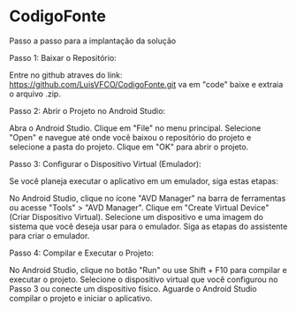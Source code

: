 # CodigoFonte

Passo a passo para a implantação da solução

Passo 1: Baixar o Repositório:

Entre no github atraves do link: https://github.com/LuisVFCO/CodigoFonte.git
va em "code" baixe e extraia o arquivo .zip.

Passo 2: Abrir o Projeto no Android Studio:

Abra o Android Studio. Clique em "File" no menu principal. Selecione "Open" e navegue até onde você baixou o repositório do projeto e selecione a pasta do projeto. Clique em "OK" para abrir o projeto.

Passo 3: Configurar o Dispositivo Virtual (Emulador):

Se você planeja executar o aplicativo em um emulador, siga estas etapas:

No Android Studio, clique no ícone "AVD Manager" na barra de ferramentas ou acesse "Tools" > "AVD Manager". Clique em "Create Virtual Device" (Criar Dispositivo Virtual). Selecione um dispositivo e uma imagem do sistema que você deseja usar para o emulador. Siga as etapas do assistente para criar o emulador.

Passo 4: Compilar e Executar o Projeto:

No Android Studio, clique no botão "Run" ou use Shift + F10 para compilar e executar o projeto. Selecione o dispositivo virtual que você configurou no Passo 3 ou conecte um dispositivo físico. Aguarde o Android Studio compilar o projeto e iniciar o aplicativo.
